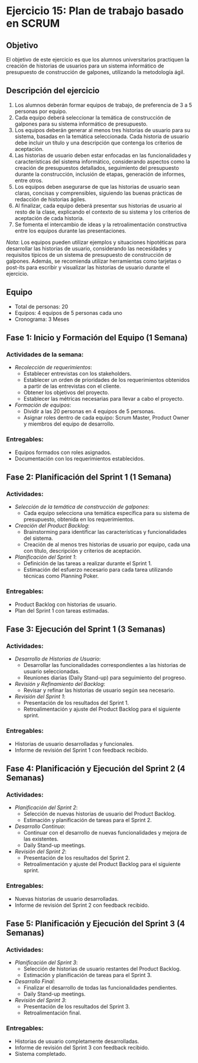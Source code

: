 # Ejercicio 15: Plan de trabajo basado en SCRUM

## Objetivo
El objetivo de este ejercicio es que los alumnos universitarios practiquen la creación de historias de usuarios para un sistema informático de presupuesto de construcción de galpones, utilizando la metodología ágil.

## Descripción del ejercicio
1. Los alumnos deberán formar equipos de trabajo, de preferencia de 3 a 5 personas por equipo.
2. Cada equipo deberá seleccionar la temática de construcción de galpones para su sistema informático de presupuesto.
3. Los equipos deberán generar al menos tres historias de usuario para su sistema, basadas en la temática seleccionada. Cada historia de usuario debe incluir un título y una descripción que contenga los criterios de aceptación.
4. Las historias de usuario deben estar enfocadas en las funcionalidades y características del sistema informático, considerando aspectos como la creación de presupuestos detallados, seguimiento del presupuesto durante la construcción, inclusión de etapas, generación de informes, entre otros.
5. Los equipos deben asegurarse de que las historias de usuario sean claras, concisas y comprensibles, siguiendo las buenas prácticas de redacción de historias ágiles.
6. Al finalizar, cada equipo deberá presentar sus historias de usuario al resto de la clase, explicando el contexto de su sistema y los criterios de aceptación de cada historia.
7. Se fomenta el intercambio de ideas y la retroalimentación constructiva entre los equipos durante las presentaciones.

*Nota*: Los equipos pueden utilizar ejemplos y situaciones hipotéticas para desarrollar las historias de usuario, considerando las necesidades y requisitos típicos de un sistema de presupuesto de construcción de galpones. Además, se recomienda utilizar herramientas como tarjetas o post-its para escribir y visualizar las historias de usuario durante el ejercicio.

## Equipo
- Total de personas: 20
- Equipos: 4 equipos de 5 personas cada uno
- Cronograma: 3 Meses

## Fase 1: Inicio y Formación del Equipo (1 Semana)
### Actividades de la semana:
- *Recolección de requerimientos*: 
  - Establecer entrevistas con los stakeholders.
  - Establecer un orden de prioridades de los requerimientos obtenidos a partir de las entrevistas con el cliente.
  - Obtener los objetivos del proyecto.
  - Establecer las métricas necesarias para llevar a cabo el proyecto.
- *Formación de equipos*:
  - Dividir a las 20 personas en 4 equipos de 5 personas.
  - Asignar roles dentro de cada equipo: Scrum Master, Product Owner y miembros del equipo de desarrollo.

### Entregables:
- Equipos formados con roles asignados.
- Documentación con los requerimientos establecidos.

## Fase 2: Planificación del Sprint 1 (1 Semana)
### Actividades:
- *Selección de la temática de construcción de galpones*:
  - Cada equipo selecciona una temática específica para su sistema de presupuesto, obtenida en los requerimientos.
- *Creación del Product Backlog*:
  - Brainstorming para identificar las características y funcionalidades del sistema.
  - Creación de al menos tres historias de usuario por equipo, cada una con título, descripción y criterios de aceptación.
- *Planificación del Sprint 1*:
  - Definición de las tareas a realizar durante el Sprint 1.
  - Estimación del esfuerzo necesario para cada tarea utilizando técnicas como Planning Poker.

### Entregables:
- Product Backlog con historias de usuario.
- Plan del Sprint 1 con tareas estimadas.

## Fase 3: Ejecución del Sprint 1 (3 Semanas)
### Actividades:
- *Desarrollo de Historias de Usuario*:
  - Desarrollar las funcionalidades correspondientes a las historias de usuario seleccionadas.
  - Reuniones diarias (Daily Stand-up) para seguimiento del progreso.
- *Revisión y Refinamiento del Backlog*:
  - Revisar y refinar las historias de usuario según sea necesario.
- *Revisión del Sprint 1*:
  - Presentación de los resultados del Sprint 1.
  - Retroalimentación y ajuste del Product Backlog para el siguiente sprint.

### Entregables:
- Historias de usuario desarrolladas y funcionales.
- Informe de revisión del Sprint 1 con feedback recibido.

## Fase 4: Planificación y Ejecución del Sprint 2 (4 Semanas)
### Actividades:
- *Planificación del Sprint 2*:
  - Selección de nuevas historias de usuario del Product Backlog.
  - Estimación y planificación de tareas para el Sprint 2.
- *Desarrollo Continuo*:
  - Continuar con el desarrollo de nuevas funcionalidades y mejora de las existentes.
  - Daily Stand-up meetings.
- *Revisión del Sprint 2*:
  - Presentación de los resultados del Sprint 2.
  - Retroalimentación y ajuste del Product Backlog para el siguiente sprint.

### Entregables:
- Nuevas historias de usuario desarrolladas.
- Informe de revisión del Sprint 2 con feedback recibido.

## Fase 5: Planificación y Ejecución del Sprint 3 (4 Semanas)
### Actividades:
- *Planificación del Sprint 3*:
  - Selección de historias de usuario restantes del Product Backlog.
  - Estimación y planificación de tareas para el Sprint 3.
- *Desarrollo Final*:
  - Finalizar el desarrollo de todas las funcionalidades pendientes.
  - Daily Stand-up meetings.
- *Revisión del Sprint 3*:
  - Presentación de los resultados del Sprint 3.
  - Retroalimentación final.

### Entregables:
- Historias de usuario completamente desarrolladas.
- Informe de revisión del Sprint 3 con feedback recibido.
- Sistema completado.
